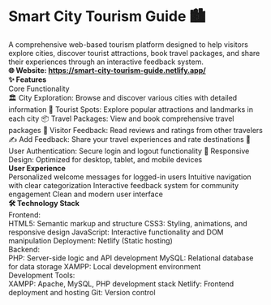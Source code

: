 # Smart City Tourism Guide 🏙️
A comprehensive web-based tourism platform designed to help visitors explore cities, discover tourist attractions, book travel packages, and share their experiences through an interactive feedback system.
<br>
**🌐 Website: https://smart-city-tourism-guide.netlify.app/**
<br>
**✨ Features**
<br>
Core Functionality
<br>
🏛️ City Exploration: Browse and discover various cities with detailed information
📍 Tourist Spots: Explore popular attractions and landmarks in each city
📦 Travel Packages: View and book comprehensive travel packages
💬 Visitor Feedback: Read reviews and ratings from other travelers
✍️ Add Feedback: Share your travel experiences and rate destinations
👤 User Authentication: Secure login and logout functionality
📱 Responsive Design: Optimized for desktop, tablet, and mobile devices
<br>
**User Experience**
<br>
Personalized welcome messages for logged-in users
Intuitive navigation with clear categorization
Interactive feedback system for community engagement
Clean and modern user interface
<br>
**🛠️ Technology Stack**
<br>
Frontend:
<br>
HTML5: Semantic markup and structure
CSS3: Styling, animations, and responsive design
JavaScript: Interactive functionality and DOM manipulation
Deployment: Netlify (Static hosting)
<br>
Backend:
<br>
PHP: Server-side logic and API development
MySQL: Relational database for data storage
XAMPP: Local development environment
<br>
Development Tools:
<br>
XAMPP: Apache, MySQL, PHP development stack
Netlify: Frontend deployment and hosting
Git: Version control
